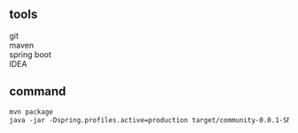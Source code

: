 ## tools  
git  
maven  
spring boot  
IDEA

## command
```markdown
mvn package
java -jar -Dspring.profiles.active=production target/community-0.0.1-SNAPSHOT.jar
```

